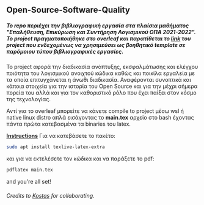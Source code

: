 ## Open-Source-Software-Quality
##### Το repo περιέχει την βιβλιογραφική εργασία στα πλαίσια μαθήματος "Επαλήθευση, Επικύρωση και Συντήρηση Λογισμικού ΟΠΑ 2021-2022". Το project πραγματοποιήθηκε στο overleaf και παρατίθεται το [link](https://www.overleaf.com/read/rzggxpkrhbbs) του project που ενδεχομένως να χρησιμεύσει ως βοηθητικό template σε παρόμοιου τύπου βιβλιογραφικές εργασίες.
 To project αφορά την διαδικασία ανάπτυξης, εκσφαλμάτωσης και ελέγχου ποιότητα του λογισμικού ανοιχτού κώδικα καθώς και ποικίλα εργαλεία με τα οποία επιτυγχάνεται η άνωθι διαδικασία. Αναφέρονται συνοπτικά και κάποια στοιχεία για την ιστορία του Οpen Source και για την μέχρι σήμερα πορεία του αλλά και για τον καθοριστικό ρόλο που έχει παίξει στον κόσμο της τεχνολογίας.

Αντί για το overleaf μπορείτε να κάνετε compile to project μέσω wsl ή native linux distro απλά εισάγοντας το **main.tex** αρχείο στο bash έχοντας πάντα πρώτα κατεβασμένα τα binaries του latex.

**<u>Instructions</u>**
Για να κατεβάσετε το πακέτο:
```bash
sudo apt install texlive-latex-extra
```
και για να εκτελέσετε τον κώδικα και να παράξετε το pdf:
```bash
pdflatex main.tex
```
and you're all set!
###### Credits to [Kostas](https://github.com/KonstantinosVasilopoulos) for collaborating.
